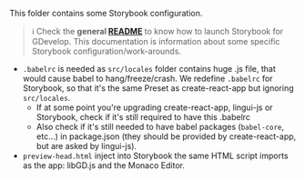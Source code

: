 This folder contains some Storybook configuration.

> ℹ️ Check the **general [README](../../README.md)** to know how to launch Storybook for GDevelop.
> This documentation is information about some specific Storybook configuration/work-arounds.

- `.babelrc` is needed as `src/locales` folder contains huge .js file, that would cause babel to hang/freeze/crash. We redefine `.babelrc` for Storybook, so that it's the same Preset as create-react-app but ignoring `src/locales`.
  - If at some point you're upgrading create-react-app, lingui-js or Storybook, check if it's still required to have this .babelrc
  - Also check if it's still needed to have babel packages (`babel-core`, etc...) in package.json (they should be provided by create-react-app, but are asked by lingui-js).
- `preview-head.html` inject into Storybook the same HTML script imports as the app: libGD.js and the Monaco Editor.
